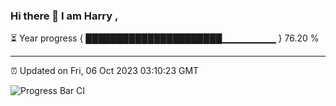 ### Hi there 👋 I am Harry , 

⏳ Year progress { ██████████████████████▁▁▁▁▁▁▁▁ } 76.20 %

---

⏰ Updated on Fri, 06 Oct 2023 03:10:23 GMT

![Progress Bar CI](https://github.com/duykhang68/duykhang68/workflows/Progress%20Bar%20CI/badge.svg)
